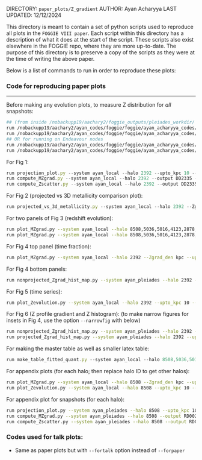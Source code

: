 DIRECTORY: `paper_plots/Z_gradient`
AUTHOR: Ayan Acharyya
LAST UPDATED: 12/12/2024

This directory is meant to contain a set of python scripts used to reproduce all plots in the `FOGGIE VIII paper`.
Each script within this directory has a description of what it does at the start of the script.
These scripts also exist elsewhere in the FOGGIE repo, where they are more up-to-date. The purpose of this directory is to preserve a copy of the scripts as they were at the time of writing the above paper.

Below is a list of commands to run in order to reproduce these plots:

### Code for reproducing paper plots

---

Before making any evolution plots, to measure Z distribution for *all* snapshots:

```bash
## (from inside /nobackupp19/aachary2/foggie_outputs/pleiades_workdir/ directory in pleiades) [for running on LDANs]
run /nobackupp19/aachary2/ayan_codes/foggie/foggie/ayan_acharyya_codes/submit_jobs.py --call compute_MZgrad --system ayan_pleiades --do_all_halos --queue ldan --mem 1500GB --prefix cmzg --opt_args "--do_all_sims --use_onlyDD --upto_kpc 10 --xcol rad --write_file --forpaper"
run /nobackupp19/aachary2/ayan_codes/foggie/foggie/ayan_acharyya_codes/submit_jobs.py --call compute_Zscatter --system ayan_pleiades --do_all_halos --queue ldan --mem 1500GB --prefix cmzs --opt_args "--do_all_sims --use_onlyDD --upto_kpc 10 --nbins 100 --write_file --forpaper"
## OR for running on Endeavour nodes
run /nobackupp19/aachary2/ayan_codes/foggie/foggie/ayan_acharyya_codes/submit_jobs.py --call compute_MZgrad --system ayan_pleiades --do_all_halos --queue e_normal --prefix cmzg --opt_args "--do_all_sims --use_onlyDD --upto_kpc 10 --xcol rad --write_file --forpaper" --nnodes 2 --ncpus 28
run /nobackupp19/aachary2/ayan_codes/foggie/foggie/ayan_acharyya_codes/submit_jobs.py --call compute_Zscatter --system ayan_pleiades --do_all_halos --queue e_normal --prefix cmzs --opt_args "--do_all_sims --use_onlyDD --upto_kpc 10 --nbins 100 --write_file --forpaper" --nnodes 2 --ncpus 28
```

For Fig 1:

```jsx
run projection_plot.py --system ayan_local --halo 2392 --upto_kpc 10 --output DD2335 --do metal --forpaper --proj z
run compute_MZgrad.py --system ayan_local --halo 2392 --output DD2335 --upto_kpc 10 --xcol rad --noweight_forfit --forpaper
run compute_Zscatter.py --system ayan_local --halo 2392 --output DD2335 --upto_kpc 10 --nbins 100 --forpaper --ymax 7.5
```

For Fig 2 (projected vs 3D metallicity comparison plot):

```jsx
run projected_vs_3d_metallicity.py --system ayan_local --halo 2392 --Zgrad_den kpc --upto_kpc 10 --forpaper --output DD2335 --noweight_forfit --clobber_plot
```

For two panels of Fig 3 (redshift evolution):

```bash
run plot_MZgrad.py --system ayan_local --halo 8508,5036,5016,4123,2878,2392 --Zgrad_den kpc --upto_kpc 10 --ycol Zgrad --xcol redshift --overplot_observations --forpaper --xmax 4 --xmin 0.5
run plot_MZgrad.py --system ayan_local --halo 8508,5036,5016,4123,2878,2392 --Zgrad_den kpc --upto_kpc 10 --ycol Zgrad --xcol redshift --overplot_observations --forpaper --xmax 4 --xmin 0.5 --overplot_theory
```

For Fig 4 top panel (time fraction):

```bash
run plot_MZgrad.py --system ayan_local --halo 2392 --Zgrad_den kpc --upto_kpc 10 --weight mass --ycol Zgrad --xcol time --zhighlight --plot_timefraction --Zgrad_allowance 0.03 --upto_z 1 --overplot_cadence 500 --keep --snaphighlight DD0526,DD0535 --forpaper --xmin 1.5
```

For Fig 4 bottom panels:

```bash
run nonprojected_Zgrad_hist_map.py --system ayan_pleiades --halo 2392 --upto_kpc 10 --forpaper --vcol vlos --output DD0526,DD0535 --nofit --nbins 20 --clobber_plot
```

For Fig 5 (time series):

```bash
run plot_Zevolution.py --system ayan_local --halo 2392 --upto_kpc 10 --forpaper --clobber
```

For Fig 6 (Z profile gradient and Z histogram):
(to make narrow figures for insets in Fig 4, use the option `--narrowfig` with below)

```bash
run nonprojected_Zgrad_hist_map.py --system ayan_pleiades --halo 2392 --upto_kpc 10 --forpaper --vcol vlos --output DD0445 --nofit --nbins 20 --clobber_plot
run projected_Zgrad_hist_map.py --system ayan_pleiades --halo 2392 --upto_kpc 10 --forpaper --vcol vlos --output DD0445 --res_arc 0.1 --nofit --nbins 20 --proj y --clobber_plot
```

For making the master table as well as smaller latex table:

```jsx
run make_table_fitted_quant.py --system ayan_local --halo 8508,5036,5016,4123,2878,2392 --Zgrad_den kpc --upto_kpc 10 --forpaper
```

For appendix plots (for each halo; then replace halo ID to get other halos):

```bash
run plot_MZgrad.py --system ayan_local --halo 8508 --Zgrad_den kpc --upto_kpc 10 --weight mass --ycol Zgrad --xcol time --zhighlight --plot_timefraction --Zgrad_allowance 0.03 --upto_z 1 --overplot_cadence 500 --keep --forpaper --xmin 1.5
run plot_Zevolution.py --system ayan_local --halo 8508 --upto_kpc 10 --forpaper --clobber
```

For appendix plot for snapshots (for each halo):

```bash
run projection_plot.py --system ayan_pleiades --halo 8508 --upto_kpc 10 --output RD0020,RD0027,RD0042 --do metal --forpaper --proj y --forappendix
run compute_MZgrad.py --system ayan_pleiades --halo 8508 --output RD0020,RD0027,RD0042 --upto_kpc 10 --xcol rad --forpaper --forappendix
run compute_Zscatter.py --system ayan_pleiades --halo 8508 --output RD0020,RD0027,RD0042 --upto_kpc 10 --nbins 100 --forpaper --forappendix
```

### Codes used for talk plots:

- Same as paper plots but with `--fortalk` option instead of `--forpaper`